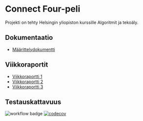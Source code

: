 # Connect Four-peli

Projekti on tehty Helsingin yliopiston kurssille Algoritmit ja tekoäly.

## Dokumentaatio

- [Määrittelydokumentti](https://github.com/adarautiainen/HarjoitusRepo/blob/main/dokumentaatiokansio/maarittelydokumentti.md)

## Viikkoraportit

- [Viikkoraportti 1](https://github.com/adarautiainen/HarjoitusRepo/blob/main/dokumentaatiokansio/viikkoraportti1.md)
- [Viikkoraportti 2](https://github.com/adarautiainen/HarjoitusRepo/blob/main/dokumentaatiokansio/viikkoraportti2.md)
- [Viikkoraportti 3](https://github.com/adarautiainen/HarjoitusRepo/blob/main/dokumentaatiokansio/viikkoraportti3.md)

## Testauskattavuus

![workflow badge](https://github.com/adarautiainen/HarjoitusRepo/workflows/CI/badge.svg)
[![codecov](https://codecov.io/gh/adarautiainen/HarjoitusRepo/graph/badge.svg?token=E2DAFQIX29)](https://codecov.io/gh/adarautiainen/HarjoitusRepo)



